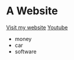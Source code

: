 <!DOCTYPE html>
<html>
<head>
<title>loveness' website</title>
<meta charset ="UTF-8">
<body>

 <h1>A Website</h1>
<a href="https://intombiekhulumayo.github.io/the-website/">Visit my website</a>
<a href="https://www.youtube.com/">Youtube</a>
<ul>
 <li>money</li>
 <li>car</li>
 <li>software</li>
</ul>

</body>
</html>
